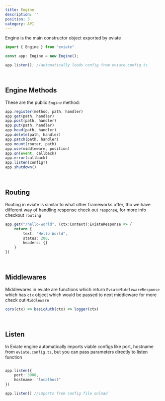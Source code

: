 ```yaml
---
title: Engine
description: ''
position: 3
category: API
---
```


Engine is the main constructor object exported by eviate

```ts
import { Engine } from "eviate"

const app: Engine = new Engine();

app.listen(); //automatically loads config from eviate.config.ts

```

<br>

## Engine Methods

These are the public `Engine` method: 

```ts
app.register(method, path, handler)
app.get(path, handler)
app.post(path, handler)
app.put(path, handler)
app.head(path, handler)
app.delete(path, handler)
app.patch(path, handler)
app.mount(router, path)
app.use(middleware, position)
app.on(event, callback)
app.error(callback)
app.listen(config?)
app.shutdown()
```

<br>

## Routing

Routing in eviate is similar to what other frameworks offer, tho we have different way of handling response check out `response`, for more info checkout `routing`


```ts
app.get("/hello-world", (ctx:Context):EviateResponse => {
    return {
        text: "Hello World",
        status: 200,
        headers: {}
    }
})
```

<br>

## Middlewares

Middlewares in eviate are functions which return `EviateMiddlewareResponse` which has `ctx` object which would be passed to next middleware for more check out `Middleware`

```ts
cors(ctx) => basicAuth(ctx) => logger(ctx)
```

<br>

## Listen

In Eviate engine automatically imports viable configs like port, hostname from `eviate.config.ts`, but you can pass parameters directly to listen function

```ts

app.listen({
    port: 3000,
    hostname: "localhost"
})

app.listen() //imports from config file onload
```